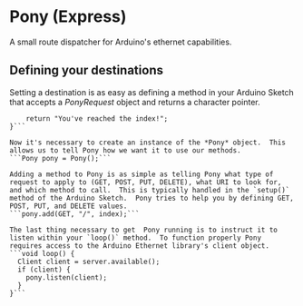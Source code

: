 # Pony (Express)
A small route dispatcher for Arduino's ethernet capabilities.

## Defining your destinations
Setting a destination is as easy as defining a method in your Arduino Sketch
that accepts a *PonyRequest* object and returns a character pointer.  
```char * index(PonyRequest) {  
    return "You've reached the index!";  
}```

Now it's necessary to create an instance of the *Pony* object.  This allows us to tell Pony how we want it to use our methods.  
```Pony pony = Pony();```

Adding a method to Pony is as simple as telling Pony what type of request to apply to (GET, POST, PUT, DELETE), what URI to look for, and which method to call.  This is typically handled in the `setup()` method of the Arduino Sketch.  Pony tries to help you by defining GET, POST, PUT, and DELETE values.  
```pony.add(GET, "/", index);```

The last thing necessary to get  Pony running is to instruct it to listen within your `loop()` method.  To function properly Pony requires access to the Arduino Ethernet library's client object.  
```void loop() {  
  Client client = server.available();  
  if (client) {  
    pony.listen(client);  
  }  
}```

